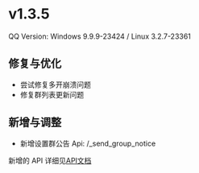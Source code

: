 # v1.3.5

QQ Version: Windows 9.9.9-23424 / Linux 3.2.7-23361

## 修复与优化
* 尝试修复多开崩溃问题
* 修复群列表更新问题
  
## 新增与调整
* 新增设置群公告 Api: /_send_group_notice

新增的 API 详细见[API文档](https://napneko.github.io/zh-CN/develop/extends_api)

